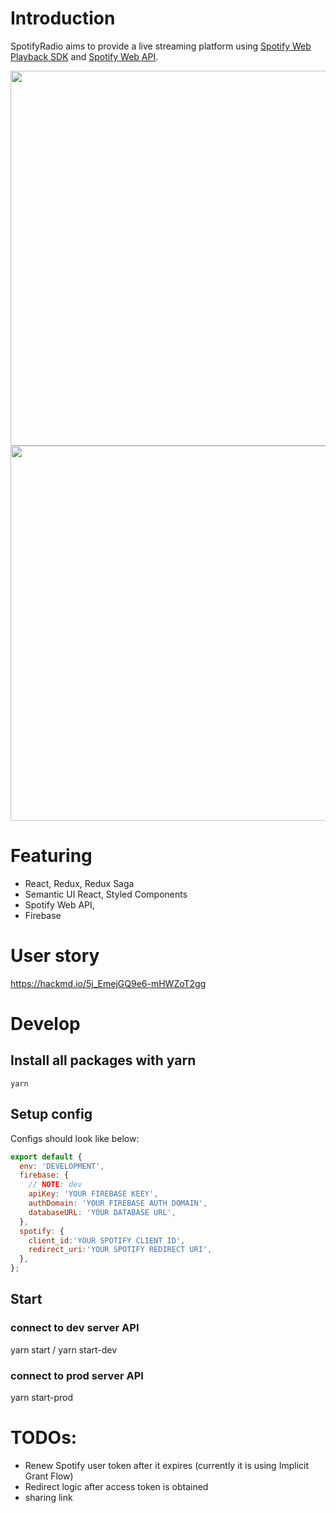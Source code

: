 # Introduction
SpotifyRadio aims to provide a live streaming platform using [Spotify Web Playback SDK](https://developer.spotify.com/documentation/web-playback-sdk/reference/) and [Spotify Web API](https://developer.spotify.com/documentation/web-api/reference/).

<img src="https://i.imgur.com/5kgeKs5.png" width="600">
<img src="https://i.imgur.com/QpZJVN9.png" width="600">

# Featuring
- React, Redux, Redux Saga
- Semantic UI React, Styled Components
- Spotify Web API, 
- Firebase

# User story
https://hackmd.io/5j_EmejGQ9e6-mHWZoT2gg

# Develop
## Install all packages with yarn
```
yarn
```
## Setup config
Configs should look like below:
```javascript
export default {
  env: 'DEVELOPMENT',
  firebase: {
    // NOTE: dev
    apiKey: 'YOUR FIREBASE KEEY',
    authDomain: 'YOUR FIREBASE AUTH DOMAIN',
    databaseURL: 'YOUR DATABASE URL',
  },
  spotify: {
    client_id:'YOUR SPOTIFY CLIENT ID',
    redirect_uri:'YOUR SPOTIFY REDIRECT URI',
  },
};
```

## Start
### connect to dev server API
yarn start / yarn start-dev

### connect to prod server API
yarn start-prod


# TODOs:
- Renew Spotify user token after it expires (currently it is using Implicit Grant Flow)
- Redirect logic after access token is obtained
- sharing link
